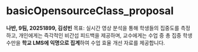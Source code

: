 # basicOpensourceClass_proposal
**나반, 9팀, 20251899, 김성빈**
목표: 실시간 영상 분석을 통해 학생들의 집중도를 측정하고, 개인에게는 즉각적인 비간섭 피드백을 제공하며, 교수에게는 수업 중 총 집중 학생 수만을 **학교 LMS에 익명으로 집계**하여 수업 효율 개선 자료를 제공합니다.
